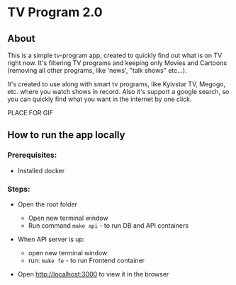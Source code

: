 # TV Program 2.0

## About
This is a simple tv-program app, created to quickly find out what is on TV right now. It's filtering TV programs and keeping only Movies and Cartoons (removing all other programs, like 'news', "talk shows" etc...).

It's created to use along with smart tv programs, like Kyivstar TV, Megogo, etc. where you watch shows in record. 
Also it's support a google search, so you can quickly find what you want in the internet by one click.


PLACE FOR GIF

## How to run the app locally
### Prerequisites:
* Installed docker

### Steps:
* Open the root folder
  * Open new terminal window
  * Run command `make api` - to run DB and API containers

* When API server is up:
  * open new terminal window
  * run: `make fe` - to run Frontend container
* Open [http://localhost:3000](http://localhost:3000) to view it in the browser